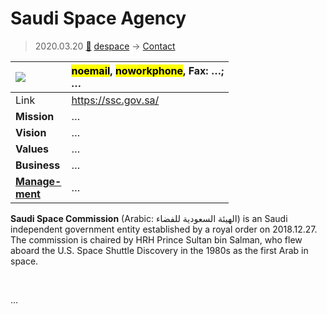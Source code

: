 # Saudi Space Agency
> 2020.03.20 [🚀](../index/index.md) [despace](index.md) → [Contact](contact.md)

|[![](f/contact/s/ssa_logo1_thumb.jpg)](f/contact/s/ssa_logo1.png)|<mark>noemail</mark>, <mark>noworkphone</mark>, Fax: …;<br> *…*|
|:--|:--|
|Link|<https://ssc.gov.sa/>|
|**Mission**|…|
|**Vision**|…|
|**Values**|…|
|**Business**|…|
|**[Manage-<br>ment](mgmt.md)**|…|

**Saudi Space Commission** (Arabic: الهيئة السعودية للفضاء) is an Saudi independent government entity established by a royal order on 2018.12.27. The commission is chaired by HRH Prince Sultan bin Salman, who flew aboard the U.S. Space Shuttle Discovery in the 1980s as the first Arab in space.


<p style="page-break-after:always"> </p>

…

